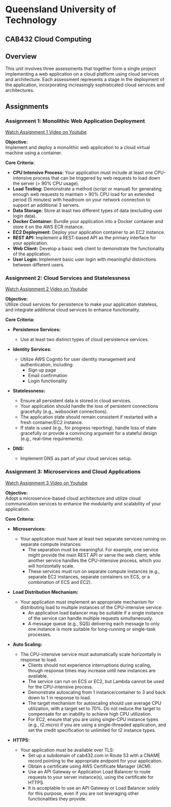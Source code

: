 # Queensland University of Technology
## CAB432 Cloud Computing

## Overview

This unit involves three assessments that together form a single project implementing a web application on a cloud platform using cloud services and architecture. Each assessment represents a stage in the deployment of the application, incorporating increasingly sophisticated cloud services and architectures.

## Assignments

### Assignment 1: Monolithic Web Application Deployment
[Watch Assignment 1 Video on Youtube](https://youtu.be/NhyooAm1Kts)

**Objective:**  
Implement and deploy a monolithic web application to a cloud virtual machine using a container.

**Core Criteria:**

- **CPU Intensive Process:** Your application must include at least one CPU-intensive process that can be triggered by web requests to load down the server (> 90% CPU usage).
- **Load Testing:** Demonstrate a method (script or manual) for generating enough web requests to maintain > 90% CPU load for an extended period (5 minutes) with headroom on your network connection to support an additional 3 servers.
- **Data Storage:** Store at least two different types of data (excluding user login data).
- **Docker Container:** Bundle your application into a Docker container and store it on the AWS ECR instance.
- **EC2 Deployment:** Deploy your application container to an EC2 instance.
- **REST API:** Implement a REST-based API as the primary interface for your application.
- **Web Client:** Develop a basic web client to demonstrate the functionality of the application.
- **User Login:** Implement basic user login with meaningful distinctions between different users.

### Assignment 2: Cloud Services and Statelessness
[Watch Assignment 2 Video on Youtube](https://youtu.be/yEb-kf-tSBY)

**Objective:**  
Utilize cloud services for persistence to make your application stateless, and integrate additional cloud services to enhance functionality.

**Core Criteria:**

- **Persistence Services:**
  - Use at least two distinct types of cloud persistence services.

- **Identity Services:**
  - Utilize AWS Cognito for user identity management and authentication, including:
    - Sign up page
    - Email confirmation
    - Login functionality

- **Statelessness:**
  - Ensure all persistent data is stored in cloud services.
  - Your application should handle the loss of persistent connections gracefully (e.g., websocket connections).
  - The application state should remain consistent if restarted with a fresh container/EC2 instance.
  - If state is used (e.g., for progress reporting), handle loss of state gracefully or provide a convincing argument for a stateful design (e.g., real-time requirements).

- **DNS:** 
  - Implement DNS as part of your cloud services setup.

### Assignment 3: Microservices and Cloud Applications
[Watch Assignment 3 Video on Youtube](https://youtu.be/PZlmyDoVZW0)

**Objective:**  
Adopt a microservice-based cloud architecture and utilize cloud communication services to enhance the modularity and scalability of your application.

**Core Criteria:**

- **Microservices:**
  - Your application must have at least two separate services running on separate compute instances:
    - The separation must be meaningful. For example, one service might provide the main REST API or serve the web client, while another service handles the CPU-intensive process, which you will horizontally scale.
    - These services must run on separate compute instances (e.g., separate EC2 instances, separate containers on ECS, or a combination of ECS and EC2).
    
- **Load Distribution Mechanism:**
  - Your application must implement an appropriate mechanism for distributing load to multiple instances of the CPU-intensive service:
    - An application load balancer may be suitable if a single instance of the service can handle multiple requests simultaneously.
    - A message queue (e.g., SQS) delivering each message to only one instance is more suitable for long-running or single-task processes.
  
- **Auto Scaling:**
  - The CPU-intensive service must automatically scale horizontally in response to load.
    - Clients should not experience interruptions during scaling, though response times may increase until new instances are available.
    - The service can run on ECS or EC2, but Lambda cannot be used for the CPU-intensive process.
    - Demonstrate autoscaling from 1 instance/container to 3 and back down to 1 in response to load.
    - The target mechanism for autoscaling should use average CPU utilization, with a target set to 70%. Do not reduce the target to compensate for an inability to achieve high CPU utilization.
    - For EC2, ensure that you are using single-CPU instance types (e.g., t2.micro) if you are using a single-threaded application, and set the credit specification to unlimited for t2 instance types.

- **HTTPS:**
  - Your application must be available over TLS:
    - Set up a subdomain of cab432.com in Route 53 with a CNAME record pointing to the appropriate endpoint for your application.
    - Obtain a certificate using AWS Certificate Manager (ACM).
    - Use an API Gateway or Application Load Balancer to route requests to your server instance(s), using the certificate for HTTPS.
    - It is acceptable to use an API Gateway or Load Balancer solely for this purpose, even if you are not leveraging other functionalities they provide.
